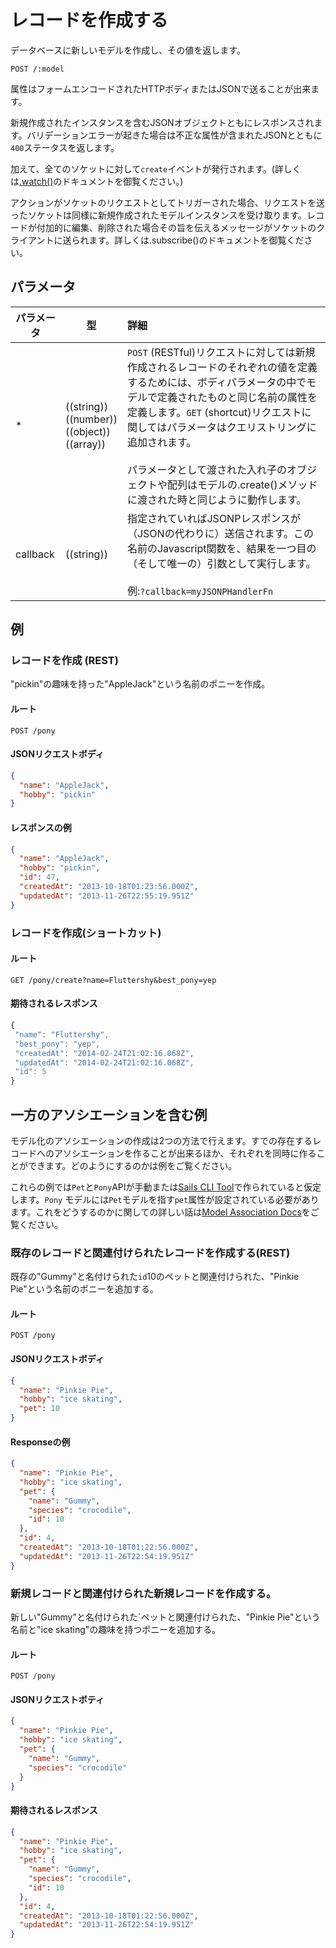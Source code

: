 # レコードを作成する

データベースに新しいモデルを作成し、その値を返します。

```
POST /:model
```

属性はフォームエンコードされたHTTPボディまたはJSONで送ることが出来ます。

新規作成されたインスタンスを含むJSONオブジェクトともにレスポンスされます。バリデーションエラーが起きた場合は不正な属性が含まれたJSONとともに`400`ステータスを返します。

加えて、全てのソケットに対して`create`イベントが発行されます。(詳しくは[.watch()](https://github.com/balderdashy/sails-docs/blob/master/reference/websockets/resourceful-pubsub/watch.md)のドキュメントを御覧ください。)

アクションがソケットのリクエストとしてトリガーされた場合、リクエストを送ったソケットは同様に新規作成されたモデルインスタンスを受け取ります。レコードが付加的に編集、削除された場合その旨を伝えるメッセージがソケットのクライアントに送られます。詳しくは.subscribe()のドキュメントを御覧ください。

## パラメータ

 パラメータ       | 型                                                        | 詳細
 -------------- | --------------------------------------------------------- |:---------------------------------
 *              | ((string))<br/>((number))<br/>((object))<br/>((array))    | `POST` (RESTful)リクエストに対しては新規作成されるレコードのそれぞれの値を定義するためには、ボディパラメータの中でモデルで定義されたものと同じ名前の属性を定義します。`GET` (shortcut)リクエストに関してはパラメータはクエリストリングに追加されます。<br/> <br/> パラメータとして渡された入れ子のオブジェクトや配列はモデルの<a>.create()</a>メソッドに渡された時と同じように動作します。
 callback       | ((string))                                                | 指定されていればJSONPレスポンスが（JSONの代わりに）送信されます。この名前のJavascript関数を、結果を一つ目の（そして唯一の）引数として実行します。<br/> <br/> 例:`?callback=myJSONPHandlerFn`

## 例

### レコードを作成 (REST)

"pickin"の趣味を持った"AppleJack"という名前のポニーを作成。

#### ルート
`POST /pony`



#### JSONリクエストボディ
```json
{
  "name": "AppleJack",
  "hobby": "pickin"
}
```

#### レスポンスの例
```json
{
  "name": "AppleJack",
  "hobby": "pickin",
  "id": 47,
  "createdAt": "2013-10-18T01:23:56.000Z",
  "updatedAt": "2013-11-26T22:55:19.951Z"
}
```

### レコードを作成(ショートカット)

#### ルート
`GET /pony/create?name=Fluttershy&best_pony=yep`

#### 期待されるレスポンス

```javascript
{
 "name": "Fluttershy",
 "best_pony": "yep",
 "createdAt": "2014-02-24T21:02:16.068Z",
 "updatedAt": "2014-02-24T21:02:16.068Z",
 "id": 5
}

```


## 一方のアソシエーションを含む例

モデル化のアソシエーションの作成は2つの方法で行えます。すでの存在するレコードへのアソシエーションを作ることが出来るほか、それぞれを同時に作ることができます。どのようにするのかは例をご覧ください。

これらの例では`Pet`と`Pony`APIが手動または[Sails CLI Tool](http://sailsjs.org/documentation/reference/CommandLine/CommandLine.html)で作られていると仮定します。`Pony` モデルには`Pet`モデルを指す`pet`属性が設定されている必要があります。これをどうするのかに関しての詳しい話は[Model Association Docs](./ModelAssociations.md)をご覧ください。

### 既存のレコードと関連付けられたレコードを作成する(REST)

既存の"Gummy"と名付けられた`id`10のペットと関連付けられた、"Pinkie Pie"という名前のポニーを追加する。

#### ルート
`POST /pony`

#### JSONリクエストボディ
```json
{
  "name": "Pinkie Pie",
  "hobby": "ice skating",
  "pet": 10
}
```

#### Responseの例
```json
{
  "name": "Pinkie Pie",
  "hobby": "ice skating",
  "pet": {
    "name": "Gummy",
    "species": "crocodile",
    "id": 10
  },
  "id": 4,
  "createdAt": "2013-10-18T01:22:56.000Z",
  "updatedAt": "2013-11-26T22:54:19.951Z"
}
```


### 新規レコードと関連付けられた新規レコードを作成する。

新しい"Gummy"と名付けられた`ペットと関連付けられた、"Pinkie Pie"という名前と"ice skating"の趣味を持つポニーを追加する。

#### ルート
`POST /pony`


#### JSONリクエストボティ
```json
{
  "name": "Pinkie Pie",
  "hobby": "ice skating",
  "pet": {
    "name": "Gummy",
    "species": "crocodile"
  }
}
```

#### 期待されるレスポンス
```json
{
  "name": "Pinkie Pie",
  "hobby": "ice skating",
  "pet": {
    "name": "Gummy",
    "species": "crocodile",
    "id": 10
  },
  "id": 4,
  "createdAt": "2013-10-18T01:22:56.000Z",
  "updatedAt": "2013-11-26T22:54:19.951Z"
}
```

<docmeta name="uniqueID" value="CreateARecord744986">
<docmeta name="displayName" value="create">
